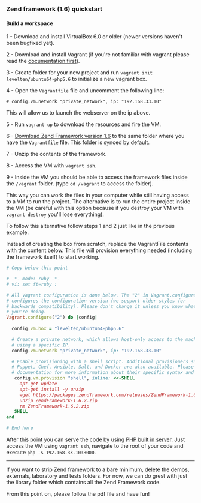 ### Zend framework (1.6) quickstart

#### Build a workspace

1 - Download and install VirtualBox 6.0 or older (newer versions haven't been bugfixed yet).

2 - Download and install Vagrant (if you're not familiar with vagrant please read the [documentation first](https://www.vagrantup.com/docs/)).

3 - Create  folder for your new project and run `vagrant init levelten/ubuntu64-php5.6` to initialize a new vagrant box.

4 - Open the `Vagrantfile` file and uncomment the following line:

`# config.vm.network "private_network", ip: "192.168.33.10"`

This will allow us to launch the webserver on the ip above.

5 - Run `vagrant up` to download the resources and fire the VM.

6 - [Download Zend Framework version 1.6](https://packages.zendframework.com/releases/ZendFramework-1.6.2/ZendFramework-1.6.2.zip) to the same folder where you have the `Vagrantfile` file. This folder is synced by default.

7 - Unzip the contents of the framework.

8 - Access the VM with `vagrant ssh`.

9 - Inside the VM you should be able to access the framework files inside the `/vagrant` folder. (type `cd /vagrant` to access the folder).

This way you can work the files in your computer while still having access to a VM to run the project. The alternative is to run the entire project inside the VM (be careful with this option because if you destroy your VM with `vagrant destroy` you'll lose everything).

To follow this alternative follow steps 1 and 2 just like in the previous example.

Instead of creating the box from scratch, replace the VagrantFile contents with the content below. This file will provision everything needed (including the framework itself) to start working.

```ruby
# Copy below this point

# -*- mode: ruby -*-
# vi: set ft=ruby :

# All Vagrant configuration is done below. The "2" in Vagrant.configure
# configures the configuration version (we support older styles for
# backwards compatibility). Please don't change it unless you know what
# you're doing.
Vagrant.configure("2") do |config|
  
  config.vm.box = "levelten/ubuntu64-php5.6"

  # Create a private network, which allows host-only access to the machine
  # using a specific IP.
  config.vm.network "private_network", ip: "192.168.33.10"

  # Enable provisioning with a shell script. Additional provisioners such as
  # Puppet, Chef, Ansible, Salt, and Docker are also available. Please see the
  # documentation for more information about their specific syntax and use.
   config.vm.provision "shell", inline: <<-SHELL
     apt-get update
     apt-get install -y unzip
     wget https://packages.zendframework.com/releases/ZendFramework-1.6.2/ZendFramework-1.6.2.zip
     unzip ZendFramework-1.6.2.zip
     rm ZendFramework-1.6.2.zip
   SHELL
end

# End here
```

After this point you can serve the code by using [PHP built in server](https://www.php.net/manual/en/features.commandline.webserver.php). Just access the VM using `vagrant ssh`, navigate to the root of your code and execute `php -S 192.168.33.10:8000`.

----

If you want to strip Zend framework to a bare minimum, delete the demos, externals, laboratory and tests folders. For now, we can do grest with just the library folder which contains all the Zend Framework code.

From this point on, please follow the pdf file and have fun! 